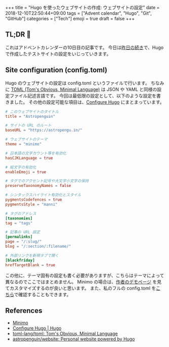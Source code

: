 +++
title = "Hugo を使ったウェブサイトの作成: ウェブサイトの設定"
date  = 2018-12-10T22:50:44+09:00
tags  = ["Advent calendar", "Hugo", "Git", "GitHub"]
categories = ["Tech"]
emoji = true
draft = false
+++

## TL;DR :christmas_tree:

これはアドベントカレンダーの10日目の記事です。
今日は[昨日の続き](/blog/15)で、Hugo で作成したテストサイトの設定をいじっていきます。

## Site configuration (config.toml)

Hugo のウェブサイトの設定は config.toml というファイルで行います。
ちなみに [TOML (Tom's Obvious, Minimal Language)](https://github.com/toml-lang/toml) は JSON や YAML と同様の設定ファイル記述言語です。
今回は最低限の設定として、以下のような設定を書きました。
その他の設定可能な項目は、[Configure Hugo](https://gohugo.io/getting-started/configuration/) にまとまっています。

```toml
# このウェブサイトのタイトル
title = "Astropenguin"

# サイトの URL のルート
baseURL = "https://astropengu.in/"

# ウェブサイトのテーマ
theme = "minimo"

# 日本語の文字カウント等を有効化
hasCJKLanguage = true

# 絵文字の有効化
enableEmoji = true

# タグでのアクセント記号や大文字小文字の保持
preserveTaxonomyNames = false

# シンタックスハイライト有効化とスタイル
pygmentsCodefences = true
pygmentsStyle = "manni"

# タグのアドレス
[taxonomies]
tag = "tags"

# 記事の URL 設定
[permalinks]
page = "/:slug/"
blog = "/:section/:filename/"

# 外部リンクを新規タブで開く
[blackfriday]
hrefTargetBlank = true
```

この他に、テーマ固有の設定も書く必要がありますが、こちらはテーマによって異なるのでここではまとめません。
Minimo の場合は、[作者のデモページ](https://minimo.netlify.com/) を見てカスタマイズするのが良いと思います。
また、私のフルの config.toml を[こちら](https://github.com/astropenguin/website)で確認することもできます。

## References

+ [Minimo](https://minimo.netlify.com/)
+ [Configure Hugo \| Hugo](https://gohugo.io/getting-started/configuration/)
+ [toml\-lang/toml: Tom's Obvious, Minimal Language](https://github.com/toml-lang/toml)
+ [astropenguin/website: Personal website powered by Hugo](https://github.com/astropenguin/website)